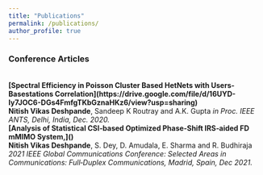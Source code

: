 ```yaml
---
title: "Publications"
permalink: /publications/
author_profile: true
---
```

### Conference Articles
<br>
<b>[Spectral Efficiency in Poisson Cluster Based HetNets with Users-Basestations Correlation](https://drive.google.com/file/d/16UYD-Iy7JOC6-DGs4FmfgTKbGznaHKz6/view?usp=sharing)</b> <br> 
<b>Nitish Vikas Deshpande</b>, Sandeep K Routray and A.K. Gupta
<i> in Proc. IEEE ANTS, Delhi, India, Dec. 2020.</i>


<br>
<b>[Analysis of Statistical CSI‑based Optimized Phase‑Shift IRS‑aided FD mMIMO System,]()</b> <br> 
<b>Nitish Vikas Deshpande</b>, S. Dey, D. Amudala, E. Sharma and R. Budhiraja
<i> 2021 IEEE Global Communications Conference: Selected Areas in Communications:
Full‑Duplex Communications, Madrid, Spain, Dec 2021.</i>



